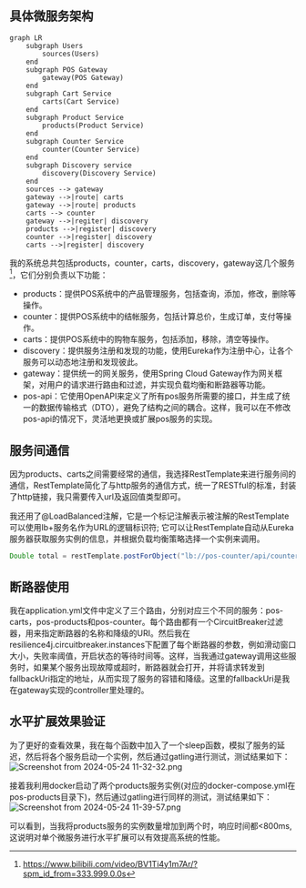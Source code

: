 ## 具体微服务架构

```mermaid
graph LR
    subgraph Users
        sources(Users)
    end
    subgraph POS Gateway
        gateway(POS Gateway)
    end
    subgraph Cart Service
        carts(Cart Service)
    end
    subgraph Product Service
        products(Product Service)
    end
    subgraph Counter Service
        counter(Counter Service)
    end
    subgraph Discovery service
        discovery(Discovery Service)
    end
    sources --> gateway
    gateway -->|route| carts
    gateway -->|route| products
    carts --> counter
    gateway -->|regiter| discovery
    products -->|register| discovery
    counter -->|register| discovery
    carts -->|register| discovery
```
[^(借鉴了老师的视频)]:https://www.bilibili.com/video/BV1Ti4y1m7Ar/?spm_id_from=333.999.0.0s 

我的系统总共包括products，counter，carts，discovery，gateway这几个服务[^(借鉴了老师的视频)]，它们分别负责以下功能：

- products：提供POS系统中的产品管理服务，包括查询，添加，修改，删除等操作。
- counter：提供POS系统中的结帐服务，包括计算总价，生成订单，支付等操作。
- carts：提供POS系统中的购物车服务，包括添加，移除，清空等操作。
- discovery：提供服务注册和发现的功能，使用Eureka作为注册中心，让各个服务可以动态地注册和发现彼此。
- gateway：提供统一的网关服务，使用Spring Cloud Gateway作为网关框架，对用户的请求进行路由和过滤，并实现负载均衡和断路器等功能。
- pos-api：它使用OpenAPI来定义了所有pos服务所需要的接口，并生成了统一的数据传输格式（DTO），避免了结构之间的耦合。这样，我可以在不修改pos-api的情况下，灵活地更换或扩展pos服务的实现。

## 服务间通信
因为products、carts之间需要经常的通信，我选择RestTemplate来进行服务间的通信，RestTemplate简化了与http服务的通信方式，统一了RESTful的标准，封装了http链接，我只需要传入url及返回值类型即可。

我还用了@LoadBalanced注解，它是一个标记注解表示被注解的RestTemplate可以使用lb+服务名作为URL的逻辑标识符; 它可以让RestTemplate自动从Eureka服务器获取服务实例的信息，并根据负载均衡策略选择一个实例来调用。

```java
Double total = restTemplate.postForObject("lb://pos-counter/api/counter/checkout", request, Double.class);
```

## 断路器使用

我在application.yml文件中定义了三个路由，分别对应三个不同的服务：pos-carts，pos-products和pos-counter。每个路由都有一个CircuitBreaker过滤器，用来指定断路器的名称和降级的URI。然后我在resilience4j.circuitbreaker.instances下配置了每个断路器的参数，例如滑动窗口大小，失败率阈值，开启状态的等待时间等。这样，当我通过gateway调用这些服务时，如果某个服务出现故障或超时，断路器就会打开，并将请求转发到fallbackUri指定的地址，从而实现了服务的容错和降级。这里的fallbackUri是我在gateway实现的controller里处理的。

## 水平扩展效果验证
为了更好的查看效果，我在每个函数中加入了一个sleep函数，模拟了服务的延迟，然后将各个服务启动一个实例，然后通过gatling进行测试，测试结果如下：
![Screenshot from 2024-05-24 11-32-32.png](..%2F..%2FPictures%2FScreenshot%20from%202024-05-24%2011-32-32.png)

接着我利用docker启动了两个products服务实例(对应的docker-compose.yml在pos-products目录下)，然后通过gatling进行同样的测试，测试结果如下：
![Screenshot from 2024-05-24 11-39-57.png](..%2F..%2FPictures%2FScreenshot%20from%202024-05-24%2011-39-57.png)

可以看到，当我将products服务的实例数量增加到两个时，响应时间都<800ms,这说明对单个微服务进行水平扩展可以有效提高系统的性能。
